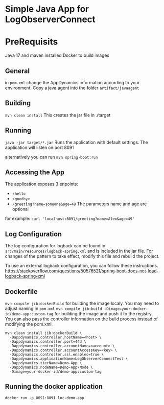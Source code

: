 # Simple Java App for LogObserverConnect

# PreRequisits
Java 17 and maven installed
Docker to build images

## General
in `pom.xml` change the AppDynamics information according to your environment.
Copy a java agent into the folder `artifact/javaagent`

## Building
`mvn clean install`
This creates the jar file in ./target

## Running
`java -jar target/*.jar`
Runs the application with default settings.
The application will listen on port 8091

alternatively you can run
`mvn spring-boot:run`

## Accessing the App 
The application exposes 3 enpoints:
- `/hello`
- `/goodbye`
- `/greeting?name=someone&age=49`
  The parameters name and age are optional

for example:
`curl 'localhost:8091/greeting?name=Alex&age=49'`

## Log Configuration
The log configuration for logback can be found in
`src/main/resources/logback-spring.xml` and is included in the jar file. For changes of the pattern to take effect, modify this file and rebuild the project.

To use an external logback configuration, you can follow these instructions. https://stackoverflow.com/questions/50576521/spring-boot-does-not-load-logback-spring-xml

## Dockerfile
`mvn compile jib:dockerBuild` for building the image localy. You may need to adjust naming in `pom.xml`
`mvn compile jib:build -Dimage=your-docker-id/demo-app:custom-tag` for building the image and push it to the registry.
You can also pass the controller information on the build process instead of modifying the pom.xml.
```shell
mvn clean install jib:dockerBuild \
  -Dappdynamics.controller.hostName=<host> \
  -Dappdynamics.controller.port=443 \
  -Dappdynamics.controller.accountName=<account> \
  -Dappdynamics.controller.accountAccessKey=<key> \
  -Dappdynamics.controller.ssl.enabled=true \
  -Dappdynamics.applicationName=LogObserverConnectTest \
  -Dappdynamics.tierName=Demo-App \
  -Dappdynamics.nodeName=Demo-App-Node \
  -Dimage=your-docker-id/demo-app:custom-tag
```

## Running the docker application
```docker run -p 8091:8091 loc-demo-app```


